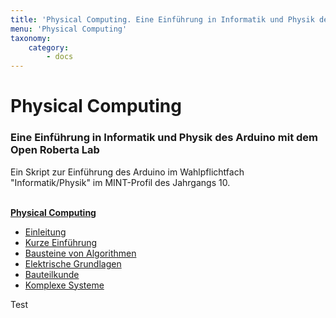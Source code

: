 ```yaml
---
title: 'Physical Computing. Eine Einführung in Informatik und Physik des Arduino mit dem Open Roberta Lab.'
menu: 'Physical Computing'
taxonomy:
    category:
        - docs
---
```


# Physical Computing

### Eine Einführung in Informatik und Physik des Arduino mit dem Open Roberta Lab

Ein Skript zur Einführung des Arduino im Wahlpflichtfach "Informatik/Physik" im MINT-Profil des Jahrgangs 10.

<br>

<div class="flex-box">
    <div class="overview-card">
    <strong><a href="https://doku.el-voss.de/de/arduinoskript/">Physical Computing</a> </strong>
    <ul>
        <li><a href="https://doku.el-voss.de/de/arduinoskript/einleitung">Einleitung </a></li>
        <li><a href="https://doku.el-voss.de/de/arduinoskript/nepo">Kurze Einführung </a></li>
        <li><a href="https://doku.el-voss.de/de/arduinoskript/bausteine-algorithmen">Bausteine von Algorithmen </a></li>
        <li><a href="https://doku.el-voss.de/de/arduinoskript/elektrik">Elektrische Grundlagen </a></li>
        <li><a href="https://doku.el-voss.de/de/arduinoskript/bauteilkunde">Bauteilkunde </a></li>
        <li><a href="https://doku.el-voss.de/de/arduinoskript/komplexe-systeme">Komplexe Systeme </a></li>
    </ul>
    </div>
</div>

Test